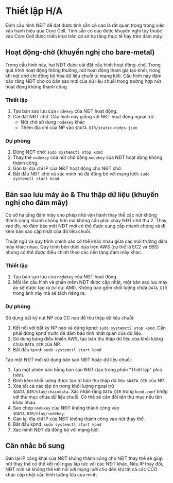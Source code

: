 # Thiết lập H/A <a id="h-a-setup"></a>

Định cấu hình NĐT để đạt được tính sẵn có cao là rất quan trọng trong việc vận hành hiệu quả Core Cell. Tính sẵn có cao được khuyến nghị tùy thuộc vào Core Cell được triển khai trên cơ sở hạ tầng thực tế hay trên đám mây.

## Hoạt động-chờ \(khuyến nghị cho bare-metal\) <a id="active-standby-recommended-for-bare-metal"></a>

Trong cấu hình này, hai NĐT được cài đặt cấu hình hoạt động-chờ. Trong quá trình hoạt động thông thường, nút hoạt động tham gia tạo khối, trong khi nút chờ chỉ đồng bộ hóa dữ liệu chuỗi từ mạng lưới. Cấu hình này đảm bảo rằng NĐT chờ có bản sao mới của dữ liệu chuỗi trong trường hợp nút hoạt động không thành công.

### Thiết lập <a id="setup"></a>

1. Tạo bản sao lưu của `nodekey` của NĐT hoạt động.
2. Cái đặt NĐT chờ. Cấu hình này giống với NĐT hoạt động ngoại trừ:
   * Nút chờ sử dụng `nodekey` khác
   * Thêm địa chỉ của NP vào `$DATA_DIR/static-nodes.json`

### Dự phòng <a id="failover"></a>

1. Dừng NĐT chờ: `sudo systemctl stop kcnd`
2. Thay thế `nodekey` của nút chờ bằng `nodekey` của NĐT hoạt động không thành công.
3. Gán lại địa chỉ IP của NĐT hoạt động cho NĐT chờ.
4. Bắt đầu NĐT chờ và xác minh nó đã đồng bộ với mạng lưới: `sudo systemctl start kcnd`

## Bản sao lưu máy ảo & Thu thập dữ liệu \(khuyến nghị cho đám mây\) <a id="machine-image-snapshot-recommended-for-cloud"></a>

Cơ sở hạ tầng đám mây cho phép nhà vận hành thay thế các nút không thành công nhanh chóng hơn mà không cần phải chạy NĐT chờ thứ 2. Thay vào đó, nó đảm bảo một NĐT mới có thể được cung cấp nhanh chóng và đi kèm bản sao cập nhật của dữ liệu chuỗi.

Thuật ngữ và quy trình chính xác có thể khác nhau giữa các môi trường đám mây khác nhau. Quy trình bên dưới dựa trên AWS \(cụ thể là EC2 và EBS\) nhưng có thể được điều chỉnh theo các nền tảng đám mây khác.

### Thiết lập <a id="setup"></a>

1. Tạo bản sao lưu của `nodekey` của NĐT hoạt động.
2. Mỗi lần cấu hình và phần mềm NĐT được cập nhật, một bản sao lưu máy ảo sẽ được tạo ra \(ví dụ: AMI\). Không bao gồm khối lượng chứa `DATA_DIR` trong ảnh này mà sẽ tách riêng ra.

### Dự phòng <a id="failover"></a>

Sử dụng bất kỳ nút NP của CC nào để thu thập dữ liệu chuỗi:

1. Kết nối với bất kỳ NP nào và dừng kpnd: `sudo systemctl stop kpnd`. Cần phải dừng kpnd trước để đảm bảo tính nhất quán của dữ liệu.
2. Sử dụng bảng điều khiển AWS, tạo bản thu thập dữ liệu của khối lượng chứa `DATA_DIR` của NP.
3. Bắt đầu kpnd: `sudo systemctl start kpnd`

Tạo một NĐT mới sử dụng bản sao NĐT hoặc dữ liệu chuỗi:

1. Tạo một phiên bản bằng bản sao NĐT \(tạo trong phần "Thiết lập" phía trên\).
2. Đính kèm khối lượng được tạo từ bản thu thập dữ liệu `$DATA_DIR` của NP.
3. Xóa tất cả các tập tin trong khối lượng ngoại trừ `$DATA_DIR/klay/chaindata`. Xác nhận rằng `DATA_DIR` trong `kcnd.conf` khớp với thư mục chứa dữ liệu chuỗi. Có thể sẽ cần đổi tên thư mục nếu tên khác nhau.
4. Sao chép `nodekey` của NĐT không thành công vào `$DATA_DIR/klay/nodekey`.
5. Gán lại địa chỉ IP của NĐT không thành công vào nút thay thế.
6. Bắt đầu kpnd: `sudo systemctl start kpnd`
7. Xác minh NĐT đã đồng bộ với mạng lưới.

## Cân nhắc bổ sung <a id="additional-considerations"></a>

Gán lại IP công khai của NĐT không thành công cho NĐT thay thế sẽ giúp nút thay thế có thể kết nối ngay lập tức với các NĐT khác. Nếu IP thay đổi, NĐT mới sẽ không thể kết nối với mạng lưới cho đến khi tất cả các CCO khác cập nhật cấu hình tường lửa của mình.

